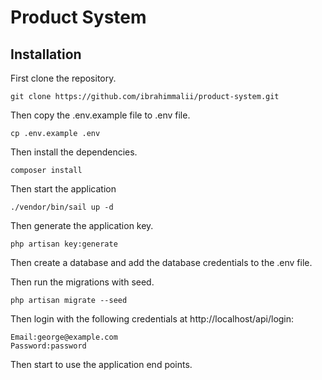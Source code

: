 # Product System

## Installation

First clone the repository.

```
git clone https://github.com/ibrahimmalii/product-system.git
```

Then copy the .env.example file to .env file.

```
cp .env.example .env
```

Then install the dependencies.

```
composer install
```

Then start the application

```
./vendor/bin/sail up -d
```

Then generate the application key.

```
php artisan key:generate
```

Then create a database and add the database credentials to the .env file.

Then run the migrations with seed.

```
php artisan migrate --seed
```

Then login with the following credentials at http://localhost/api/login:

```
Email:george@example.com
Password:password
```

Then start to use the application end points.
